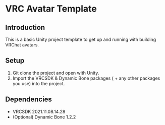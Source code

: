 # VRC Avatar Template

## Introduction

This is a basic Unity project template to get up and running with building VRChat avatars.

## Setup

1. Git clone the project and open with Unity.
2. Import the VRCSDK & Dynamic Bone packages ( + any other packages you use) into the project.

## Dependencies

- VRCSDK 2021.11.08.14.28
- (Optional) Dynamic Bone 1.2.2
